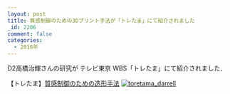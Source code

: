 ```yaml
---
layout: post
title: 質感制御のための3Dプリント手法が「トレたま」にて紹介されました
_id: 2206
comment: false
categories:
  - 2016年
---
```


D2高橋治輝さんの研究が
テレビ東京 WBS「トレたま」にて紹介されました．

【トレたま】[質感制御のための造形手法](http://www.tv-tokyo.co.jp/mv/wbs/trend_tamago/post_120311/)
[![toretama_darrell](/wp-content/uploads/2016/10/20161024_wb_tt01_9.jpg)](http://www.tv-tokyo.co.jp/mv/wbs/trend_tamago/post_120311/)
